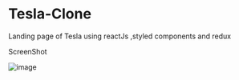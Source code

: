 # Tesla-Clone
Landing page of Tesla using reactJs ,styled components and redux

ScreenShot

![image](https://user-images.githubusercontent.com/62507205/129020994-33d0af28-3188-43c2-a82b-22cbefdd1ebc.png)

